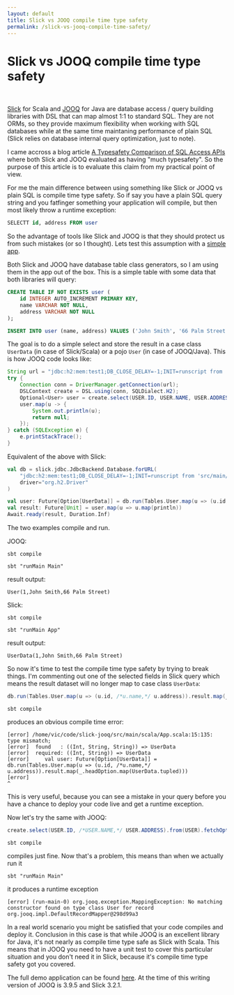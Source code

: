 ```yaml
---
layout: default
title: Slick vs JOOQ compile time type safety
permalink: /slick-vs-jooq-compile-time-safety/
---
```


# Slick vs JOOQ compile time type safety

<br>

[Slick](http://slick.lightbend.com/) for Scala and [JOOQ](http://www.jooq.org/) for Java are database access / query building libraries with DSL that can map 
almost 1:1 to standard SQL. They are not ORMs, so they provide maximum flexibility when working with SQL databases while at the same time maintaning 
performance of plain SQL (Slick relies on database internal query optimization, just to note).

I came accross a blog article [A Typesafety Comparison of SQL Access APIs](https://blog.jooq.org/2013/02/25/a-typesafety-comparison-for-sql-access-apis/) where
both Slick and JOOQ evaluated as having "much typesafety". So the purpose of this article is to evaluate this claim from my practical point of view. 

For me the main difference between using something like Slick or JOOQ vs plain SQL is compile time type safety. So if say you have a plain SQL query string and
you fatfinger something your application will compile, but then most likely throw a runtime exception:

```sql
SELECTT id, address FROM user
```

So the advantage of tools like Slick and JOOQ is that they should protect us from such mistakes (or so I thought). Lets test this assumption with a 
[simple app](https://github.com/vrcod/slick-jooq).

Both Slick and JOOQ have database table class generators, so I am using them in the app out of the box. This is a simple table with some data that both 
libraries will query:

```sql
CREATE TABLE IF NOT EXISTS user (
	id INTEGER AUTO_INCREMENT PRIMARY KEY,
	name VARCHAR NOT NULL,
	address VARCHAR NOT NULL
);

INSERT INTO user (name, address) VALUES ('John Smith', '66 Palm Street');
```

The goal is to do a simple select and store the result in a case class `UserData` (in case of Slick/Scala) or a pojo `User` (in case of JOOQ/Java). This is how 
JOOQ code looks like:

```java
String url = "jdbc:h2:mem:test1;DB_CLOSE_DELAY=-1;INIT=runscript from 'src/main/resources/create.sql'";
try {
	Connection conn = DriverManager.getConnection(url);
	DSLContext create = DSL.using(conn, SQLDialect.H2);
	Optional<User> user = create.select(USER.ID, USER.NAME, USER.ADDRESS).from(USER).fetchOptionalInto(User.class);
	user.map(u -> {
		System.out.println(u);
		return null;
	});
} catch (SQLException e) {
	e.printStackTrace();
}
```

Equivalent of the above with Slick:

```scala
val db = slick.jdbc.JdbcBackend.Database.forURL(
	"jdbc:h2:mem:test1;DB_CLOSE_DELAY=-1;INIT=runscript from 'src/main/resources/create.sql'",
	driver="org.h2.Driver"
)

val user: Future[Option[UserData]] = db.run(Tables.User.map(u => (u.id, u.name, u.address)).result.map(_.headOption.map(UserData.tupled)))
val result: Future[Unit] = user.map(u => u.map(println))
Await.ready(result, Duration.Inf)
```

The two examples compile and run.

JOOQ:

```
sbt compile
``` 
```
sbt "runMain Main"
```
result output: 

```
User(1,John Smith,66 Palm Street)
```

Slick:

```
sbt compile
``` 
```
sbt "runMain App"
```
result output: 

```
UserData(1,John Smith,66 Palm Street)
```

So now it's time to test the compile time type safety by trying to break things. I'm commenting out one of the selected fields in Slick query which means the 
result dataset will no longer map to case class `UserData`:

```scala
db.run(Tables.User.map(u => (u.id, /*u.name,*/ u.address)).result.map(_.headOption.map(UserData.tupled)))
```

```
sbt compile
``` 

produces an obvious compile time error:

```
[error] /home/vic/code/slick-jooq/src/main/scala/App.scala:15:135: type mismatch;
[error]  found   : ((Int, String, String)) => UserData
[error]  required: ((Int, String)) => UserData
[error] 	val user: Future[Option[UserData]] = db.run(Tables.User.map(u => (u.id, /*u.name,*/ u.address)).result.map(_.headOption.map(UserData.tupled)))
[error] 	                                                                                                                                     ^

```

This is very useful, because you can see a mistake in your query before you have a chance to deploy your code live and get a runtime exception. 

Now let's try the same with JOOQ:

```java
create.select(USER.ID, /*USER.NAME,*/ USER.ADDRESS).from(USER).fetchOptionalInto(User.class);
```

```
sbt compile
``` 

compiles just fine. Now that's a problem, this means than when we actually run it

```
sbt "runMain Main"
```

it produces a runtime exception

```
[error] (run-main-0) org.jooq.exception.MappingException: No matching constructor found on type class User for record org.jooq.impl.DefaultRecordMapper@298d99a3
```

In a real world scenario you might be satisfied that your code compiles and deploy it. Conclusion in this case is that while JOOQ is an excellent library for 
Java, it's not nearly as compile time type safe as Slick with Scala. This means that in JOOQ you need to have a unit test to cover this particular situation 
and you don't need it in Slick, because it's compile time type safety got you covered.

The full demo application can be found [here](https://github.com/vrcod/slick-jooq). At the time of this writing version of JOOQ is 3.9.5 and Slick 3.2.1.